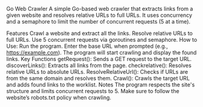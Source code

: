 Go Web Crawler
A simple Go-based web crawler that extracts links from a given website and resolves relative URLs to full URLs. It uses concurrency and a semaphore to limit the number of concurrent requests (5 at a time).

Features
Crawl a website and extract all the links.
Resolve relative URLs to full URLs.
Use 5 concurrent requests via goroutines and semaphore.
How to Use:
Run the program.
Enter the base URL when prompted (e.g., https://example.com).
The program will start crawling and display the found links.
Key Functions
getRequest(): Sends a GET request to the target URL.
discoverLinks(): Extracts all links from the page.
checkrelative(): Resolves relative URLs to absolute URLs.
ResolveRelativeUrl(): Checks if URLs are from the same domain and resolves them.
Crawl(): Crawls the target URL and adds found links to the worklist.
Notes
The program respects the site's structure and limits concurrent requests to 5.
Make sure to follow the website’s robots.txt policy when crawling.
